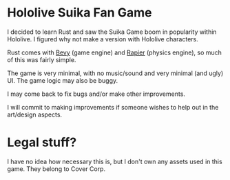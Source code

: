 # Hololive Suika Fan Game

I decided to learn Rust and saw the Suika Game boom in popularity within Hololive. I figured why not make a version with Hololive characters.

Rust comes with [Bevy](https://github.com/bevyengine/bevy) (game engine) and [Rapier](https://github.com/dimforge/bevy_rapier) (physics engine), so much of this was fairly simple.

The game is very minimal, with no music/sound and very minimal (and ugly) UI. The game logic may also be buggy.

I may come back to fix bugs and/or make other improvements.

I will commit to making improvements if someone wishes to help out in the art/design aspects.

# Legal stuff?

I have no idea how necessary this is, but I don't own any assets used in this game. They belong to Cover Corp.